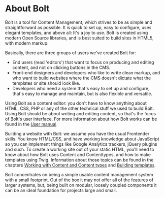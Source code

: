 About Bolt
==========

Bolt is a tool for Content Management, which strives to be as simple and
straightforward as possible. It is quick to set up, easy to configure, uses
elegant templates, and above all: It's a joy to use. Bolt is created using
modern Open Source libraries, and is best suited to build sites in HTML5, with
modern markup.

Basically, there are three groups of users we've created Bolt for:

 - End users (read 'editors') that want to focus on producing and editing
   content, and not on clicking buttons in the CMS.
 - Front-end designers and developers who like to write clean markup, and who
   want to build websites where the CMS doesn't dictate what the templates or
   site should look like.
 - Developers who need a system that's easy to set up and configure, that's easy
   to manage and maintain, but is also flexible and versatile.

Using Bolt as a content editor: you don't have to know anything about HTML, CSS,
PHP or any of the other technical stuff we used to build Bolt. Using Bolt should
be about writing and editing content, so that's the focus of Bolt's user
interface. For more information about how Bolt works can be found in the [User
manual](http://manual.bolt.cm/).

Building a website with Bolt: we assume you have the usual Frontender skills.
You know HTML/CSS, and have working knowledge about JavaScript so you can
implement things like Google Analytics trackers, jQuery plugins and such. To
create a working site out of your static HTML, you'll need to know about how
Bolt uses Content and Contenttypes, and how to make templates using Twig.
Information about those topics can be found in the chapters [Working with
Content and Content types](/content) and [Building templates](/templates).

Bolt concentrates on being a simple usable content management system with a small
footprint. Out of the box it may not offer all of the features of larger systems,
but, being built on modular, loosely coupled components it can be an ideal foundation
for projects large and small.